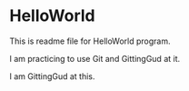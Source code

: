 # HelloWorld

This is readme file for HelloWorld program.

I am practicing to use Git and GittingGud at it.

I am GittingGud at this.